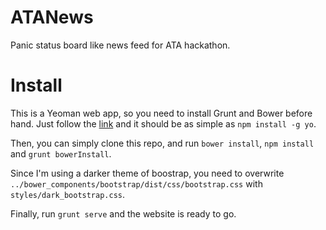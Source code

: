 ATANews
=======

Panic status board like news feed for ATA hackathon. 

Install
=======

This is a Yeoman web app, so you need to install Grunt and Bower before hand. Just follow the [link](http://yeoman.io/gettingstarted.html) and it should be as simple as `npm install -g yo`.

Then, you can simply clone this repo, and run `bower install`, `npm install` and `grunt bowerInstall`.

Since I'm using a darker theme of boostrap, you need to overwrite `../bower_components/bootstrap/dist/css/bootstrap.css` with `styles/dark_bootstrap.css`.

Finally, run `grunt serve` and the website is ready to go.



